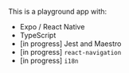 This is a playground app with:

- Expo / React Native
- TypeScript
- [in progress] Jest and Maestro
- [in progress] `react-navigation`
- [in progress] `i18n`
